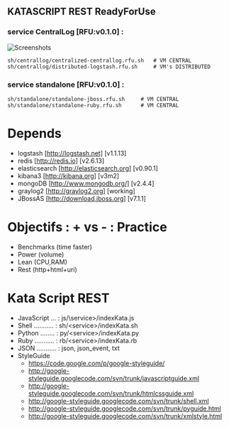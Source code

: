 ## KATASCRIPT REST ReadyForUse
### service CentralLog [RFU:v0.1.0] :
  ![Screenshots](https://cacoo.com/diagrams/mTm79GTjCk8HGxsz-BE94C.png?t=1368912915182)
    
    sh/centrallog/centralized-centrallog.rfu.sh   # VM CENTRAL
    sh/centrallog/distributed-logstash.rfu.sh     # VM's DISTRIBUTED
  
### service standalone [RFU:v0.1.0] :
    
    sh/standalone/standalone-jboss.rfu.sh     # VM CENTRAL
    sh/standalone/standalone-ruby.rfu.sh      # VM CENTRAL

Depends
==========================
  - logstash [http://logstash.net] [v1.1.13]
  - redis [http://redis.io] [v2.6.13]
  - elasticsearch [http://elasticsearch.org] [v0.90.1]
  - kibana3 [http://kibana.org] [v3m2]
  - mongoDB [http://www.mongodb.org/] [v2.4.4]
  - graylog2 [http://graylog2.org] [working]
  - JBossAS [http://download.jboss.org] [v7.1.1]

Objectifs : + vs - : Practice 
=============================
  - Benchmarks  (time faster)
  - Power       (volume)
  - Lean        (CPU,RAM)
  - Rest        (http+html+uri)
  
Kata Script REST
================
  - JavaScript ... : js/\service\>/indexKata.js
  - Shell ........... : sh/\<service\>/indexKata.sh
  - Python ........ : py/\<service\>/indexKata.py
  - Ruby ........... : rb/\<service\>/indexKata.rb
  - JSON ........... : json, json_event, txt
  - StyleGuide
    - https://code.google.com/p/google-styleguide/
    - http://google-styleguide.googlecode.com/svn/trunk/javascriptguide.xml
    - http://google-styleguide.googlecode.com/svn/trunk/htmlcssguide.xml
    - http://google-styleguide.googlecode.com/svn/trunk/shell.xml
    - http://google-styleguide.googlecode.com/svn/trunk/pyguide.html
    - http://google-styleguide.googlecode.com/svn/trunk/xmlstyle.html
